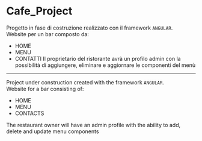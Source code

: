 # Cafe_Project

Progetto in fase di costruzione realizzato con il framework ```ANGULAR```. <br>
Website per un bar composto da:
- HOME
- MENU
- CONTATTI
Il proprietario del ristorante avrà un profilo admin con la possibilità di aggiungere, eliminare e aggiornare le componenti del menù

-------------------------------------------------------------------------------------------------------------------------------------

Project under construction created with the framework ```ANGULAR```. <br>
Website for a bar consisting of:
- HOME
- MENU
- CONTACTS

The restaurant owner will have an admin profile with the ability to add, delete and update menu components

